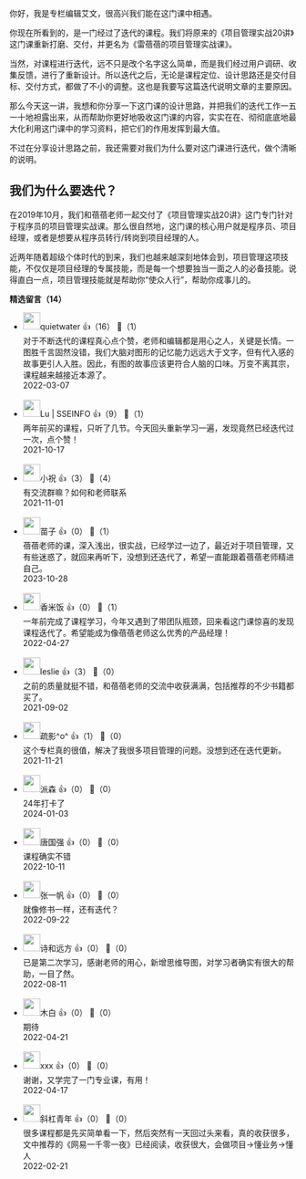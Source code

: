 你好，我是专栏编辑艾文，很高兴我们能在这门课中相遇。

你现在所看到的，是一门经过了迭代的课程。我们将原来的《项目管理实战20讲》这门课重新打磨、交付，并更名为《雷蓓蓓的项目管理实战课》。

当然，对课程进行迭代，远不只是改个名字这么简单，而是我们经过用户调研、收集反馈，进行了重新设计。所以迭代之后，无论是课程定位、设计思路还是交付目标、交付方式，都做了不小的调整。这也是我要写这篇迭代说明文章的主要原因。

那么今天这一讲，我想和你分享一下这门课的设计思路，并把我们的迭代工作一五一十地袒露出来，从而帮助你更好地吸收这门课的内容，实实在在、彻彻底底地最大化利用这门课中的学习资料，把它们的作用发挥到最大值。

不过在分享设计思路之前，我还需要对我们为什么要对这门课进行迭代，做个清晰的说明。

## 我们为什么要迭代？

在2019年10月，我们和蓓蓓老师一起交付了《项目管理实战20讲》这门专门针对于程序员的项目管理实战课。那么很自然地，这门课的核心用户就是程序员、项目经理，或者是想要从程序员转行/转岗到项目经理的人。

近两年随着超级个体时代的到来，我们也越来越深刻地体会到，项目管理这项技能，不仅仅是项目经理的专属技能，而是每一个想要独当一面之人的必备技能。说得直白一点，项目管理技能就是帮助你“使众人行”，帮助你成事儿的。
<div><strong>精选留言（14）</strong></div><ul>
<li><img src="https://static001.geekbang.org/account/avatar/00/10/19/35/be8372be.jpg" width="30px"><span>quietwater</span> 👍（16） 💬（1）<div>对于不断迭代的课程真心点个赞，老师和编辑都是用心之人，关键是长情。一图胜千言固然没错，我们大脑对图形的记忆能力远远大于文字，但有代入感的故事更引人入胜。因此，有图的故事应该更符合人脑的口味。万变不离其宗，课程越来越接近本源了。</div>2022-03-07</li><br/><li><img src="https://static001.geekbang.org/account/avatar/00/0f/f5/58/9ee22cda.jpg" width="30px"><span>Lu | SSEINFO</span> 👍（9） 💬（1）<div>两年前买的课程，只听了几节。今天回头重新学习一遍，发现竟然已经迭代过一次，点个赞！</div>2021-10-17</li><br/><li><img src="https://static001.geekbang.org/account/avatar/00/17/2a/d9/d8dad9a1.jpg" width="30px"><span>小祝</span> 👍（3） 💬（4）<div>有交流群嘛？如何和老师联系
</div>2021-11-01</li><br/><li><img src="https://static001.geekbang.org/account/avatar/00/12/00/3a/1d8d605d.jpg" width="30px"><span>苗子</span> 👍（0） 💬（1）<div>蓓蓓老师的课，深入浅出，很实战，已经学过一边了，最近对于项目管理，又有些迷惑了，就回来再听下，没想到还迭代了，希望一直能跟着蓓蓓老师精进自己。</div>2023-10-28</li><br/><li><img src="https://static001.geekbang.org/account/avatar/00/17/e7/8e/a5ae40af.jpg" width="30px"><span>香米饭</span> 👍（0） 💬（1）<div>一年前完成了课程学习，今年又遇到了带团队瓶颈，回来看这门课惊喜的发现课程迭代了。希望能成为像蓓蓓老师这么优秀的产品经理！</div>2022-04-27</li><br/><li><img src="https://static001.geekbang.org/account/avatar/00/14/34/df/64e3d533.jpg" width="30px"><span>leslie</span> 👍（3） 💬（0）<div>之前的质量就挺不错，和蓓蓓老师的交流中收获满满，包括推荐的不少书籍都买了。</div>2021-09-02</li><br/><li><img src="https://static001.geekbang.org/account/avatar/00/10/b5/f1/8199f208.jpg" width="30px"><span>疏影^o^</span> 👍（1） 💬（0）<div>这个专栏真的很值，解决了我很多项目管理的问题。没想到还在迭代更新。</div>2021-11-21</li><br/><li><img src="https://static001.geekbang.org/account/avatar/00/11/da/11/bdffffa6.jpg" width="30px"><span>派森</span> 👍（0） 💬（0）<div>24年打卡了</div>2024-01-03</li><br/><li><img src="https://static001.geekbang.org/account/avatar/00/16/a1/6b/f5f94a6f.jpg" width="30px"><span>唐国强</span> 👍（0） 💬（0）<div>课程确实不错</div>2022-10-11</li><br/><li><img src="" width="30px"><span>张一帆</span> 👍（0） 💬（0）<div>就像修书一样，还有迭代？</div>2022-09-22</li><br/><li><img src="https://static001.geekbang.org/account/avatar/00/14/b5/22/3f44a04c.jpg" width="30px"><span>诗和远方</span> 👍（0） 💬（0）<div>已是第二次学习，感谢老师的用心，新增思维导图，对学习者确实有很大的帮助，一目了然。</div>2022-08-11</li><br/><li><img src="https://static001.geekbang.org/account/avatar/00/2d/7e/d8/b7ed8970.jpg" width="30px"><span>木白</span> 👍（0） 💬（0）<div>期待</div>2022-04-21</li><br/><li><img src="https://static001.geekbang.org/account/avatar/00/10/bb/cc/fac12364.jpg" width="30px"><span>xxx</span> 👍（0） 💬（0）<div>谢谢，又学完了一门专业课，有用！</div>2022-04-17</li><br/><li><img src="https://static001.geekbang.org/account/avatar/00/11/f8/8b/74d2ab6b.jpg" width="30px"><span>斜杠青年</span> 👍（0） 💬（0）<div>很多课程都是先买简单看一下，然后突然有一天回过头来看，真的收获很多，文中推荐的《网易一千零一夜》已经阅读，收获很大，会做项目-&gt;懂业务-&gt;懂人</div>2022-02-21</li><br/>
</ul>